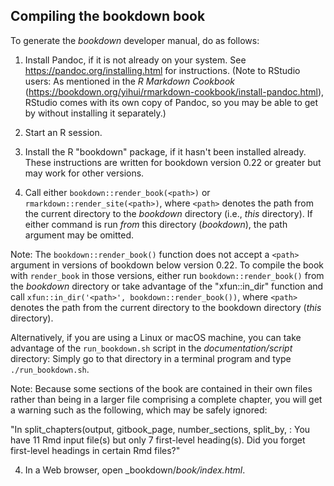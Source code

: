 ## Compiling the bookdown book

To generate the *bookdown* developer manual, do as follows:

1. Install Pandoc, if it is not already on your system.  See
https://pandoc.org/installing.html for instructions.  (Note to RStudio
users: As mentioned in the _R Markdown Cookbook_
(https://bookdown.org/yihui/rmarkdown-cookbook/install-pandoc.html),
RStudio comes with its own copy of Pandoc, so you may be able to get
by without installing it separately.)

2. Start an R session.

3. Install the R "bookdown" package, if it hasn't been installed
already.  These instructions are written for bookdown version 0.22 or
greater but may work for other versions.

4. Call either `bookdown::render_book(<path>)` or
`rmarkdown::render_site(<path>)`, where `<path>` denotes the path from
the current directory to the _bookdown_ directory (i.e., *this*
directory).  If either command is run *from* this directory
(_bookdown_), the path argument may be omitted.

Note: The `bookdown::render_book()` function does not accept a
`<path>` argument in versions of bookdown below version 0.22.  To
compile the book with `render_book` in those versions, either run
`bookdown::render_book()` from the _bookdown_ directory or take
advantage of the "xfun::in_dir" function and call
`xfun::in_dir('<path>', bookdown::render_book())`, where `<path>`
denotes the path from the current directory to the bookdown directory
(*this* directory).

Alternatively, if you are using a Linux or macOS machine, you can take
advantage of the `run_bookdown.sh` script in the
_documentation/script_ directory: Simply go to that directory in a
terminal program and type `./run_bookdown.sh`.

Note: Because some sections of the book are contained in their own
files rather than being in a larger file comprising a complete
chapter, you will get a warning such as the following, which may be
safely ignored:

"In split_chapters(output, gitbook_page, number_sections, split_by,  :
  You have 11 Rmd input file(s) but only 7 first-level heading(s). Did you forget first-level headings in certain Rmd files?"

4. In a Web browser, open _bookdown/_book/index.html_.

